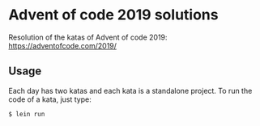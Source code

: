 # Advent of code 2019 solutions

Resolution of the katas of Advent of code 2019: 
https://adventofcode.com/2019/

## Usage
Each day has two katas and each kata is a standalone project. To run the code of a kata, just type:

```bash
$ lein run
```
